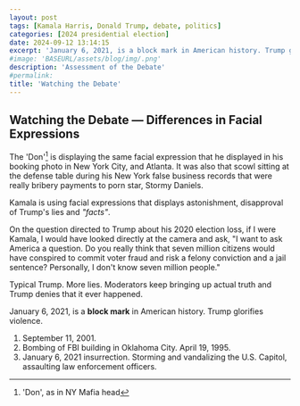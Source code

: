 ```yaml
---
layout: post
tags: [Kamala Harris, Donald Trump, debate, politics]
categories: [2024 presidential election]
date: 2024-09-12 13:14:15
excerpt: 'January 6, 2021, is a block mark in American history. Trump glorifies violence.'
#image: 'BASEURL/assets/blog/img/.png'
description: 'Assessment of the Debate'
#permalink:
title: 'Watching the Debate'
---
```

## Watching the Debate — Differences in Facial Expressions

The 'Don'[^11] is displaying the same facial expression that he displayed in his booking photo in New York City, and Atlanta. It was also that scowl sitting at the defense table during his New York false business records that were really bribery payments to porn star, Stormy Daniels.

Kamala is using facial expressions that displays astonishment, disapproval of Trump's lies and *"facts"*.

On the question directed to Trump about his 2020 election loss, if I were Kamala, I would have looked directly at the camera and ask, "I want to ask America a question. Do you really think that seven million citizens would have conspired to commit voter fraud and risk a felony conviction and a jail sentence? Personally, I don't know seven million people."

Typical Trump. More lies. Moderators keep bringing up actual truth and Trump denies that it ever happened.

January 6, 2021, is a **block mark** in American history. Trump glorifies violence.

1. September 11, 2001.
2. Bombing of FBI building in Oklahoma City. April 19, 1995.
3. January 6, 2021 insurrection. Storming and vandalizing the U.S. Capitol, assaulting law enforcement officers.

[^11]: 'Don', as in NY Mafia head
